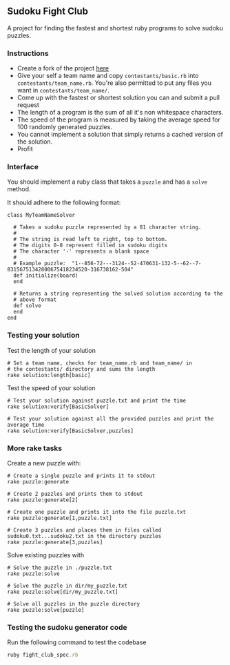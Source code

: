 ## Sudoku Fight Club
A project for finding the fastest and shortest ruby programs to solve sudoku puzzles.

### Instructions

- Create a fork of the project [here](https://github.com/zimkies/sudoku-fight-club)
- Give your self a team name and copy `contestants/basic.rb` into `contestants/team_name.rb`.  You're also permitted to put any files you want in `contestants/team_name/`.
- Come up with the fastest or shortest solution you can and submit a pull request
- The length of a program is the sum of all it's non whitespace characters.
- The speed of the program is measured by taking the average speed for 100 randomly generated puzzles.
- You cannot implement a solution that simply returns a cached version of the solution.
- Profit

### Interface

You should implement a ruby class that takes a `puzzle` and has a `solve` method.

It should adhere to the following format:
```
class MyTeamNameSolver

  # Takes a sudoku puzzle represented by a 81 character string.
  #
  # The string is read left to right, top to bottom.
  # The digits 0-8 represent filled in sudoku digits
  # The character '-' represents a blank space
  #
  # Example puzzle:  "1--856-72---3124--52-470631-132-5--62--7-83156751342800675418234520-316738162-504"
  def initialize(board)
  end

  # Returns a string representing the solved solution according to the
  # above format
  def solve
  end
end
```

### Testing your solution

Test the length of your solution
```
# Set a team name, checks for team_name.rb and team_name/ in
# the contestants/ directory and sums the length
rake solution:length[basic]
```

Test the speed of your solution
```
# Test your solution against puzzle.txt and print the time
rake solution:verify[BasicSolver]

# Test your solution against all the provided puzzles and print the average time
rake solution:verify[BasicSolver,puzzles]
```

### More rake tasks

Create a new puzzle with:
```
# Create a single puzzle and prints it to stdout
rake puzzle:generate

# Create 2 puzzles and prints them to stdout
rake puzzle:generate[2]

# Create one puzzle and prints it into the file puzzle.txt
rake puzzle:generate[1,puzzle.txt]

# Create 3 puzzles and places them in files called sudoku0.txt...sudoku2.txt in the directory puzzles
rake puzzle:generate[3,puzzles]
```

Solve existing puzzles with
```
# Solve the puzzle in ./puzzle.txt
rake puzzle:solve

# Solve the puzzle in dir/my_puzzle.txt
rake puzzle:solve[dir/my_puzzle.txt]

# Solve all puzzles in the puzzle directory
rake puzzle:solve[puzzle]
```

### Testing the sudoku generator code
Run the following command to test the codebase
```ruby
ruby fight_club_spec.rb
```
